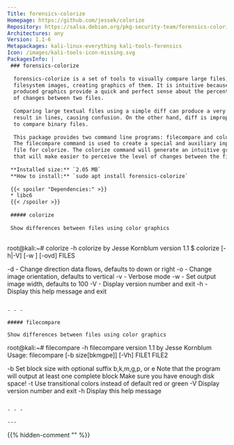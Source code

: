 ```yaml
---
Title: forensics-colorize
Homepage: https://github.com/jessek/colorize
Repository: https://salsa.debian.org/pkg-security-team/forensics-colorize
Architectures: any
Version: 1.1-6
Metapackages: kali-linux-everything kali-tools-forensics 
Icon: /images/kali-tools-icon-missing.svg
PackagesInfo: |
 ### forensics-colorize
 
  forensics-colorize is a set of tools to visually compare large files, as
  filesystem images, creating graphics of them. It is intuitive because the
  produced graphics provide a quick and perfect sense about the percentage
  of changes between two files.
   
  Comparing large textual files using a simple diff can produce a very big
  result in lines, causing confusion. On the other hand, diff is improper
  to compare binary files.
   
  This package provides two command line programs: filecompare and colorize.
  The filecompare command is used to create a special and auxiliary input
  file for colorize. The colorize command will generate an intuitive graphic
  that will make easier to perceive the level of changes between the files.
 
 **Installed size:** `2.05 MB`  
 **How to install:** `sudo apt install forensics-colorize`  
 
 {{< spoiler "Dependencies:" >}}
 * libc6 
 {{< /spoiler >}}
 
 ##### colorize
 
 Show differences between files using color graphics
 
 ```
 root@kali:~# colorize -h
 colorize by Jesse Kornblum version 1.1
 $ colorize [-h|-V] [-w <num>] [-ovd] FILES
 
 -d  - Change direction data flows, defaults to down or right
 -o  - Change image orientation, defaults to vertical
 -v  - Verbose mode
 -w  - Set output image width, defaults to 100
 -V  - Display version number and exit
 -h  - Display this help message and exit
 ```
 
 - - -
 
 ##### filecompare
 
 Show differences between files using color graphics
 
 ```
 root@kali:~# filecompare -h
 filecompare version 1.1 by Jesse Kornblum
 Usage: filecompare [-b size[bkmgpe]] [-Vh] FILE1 FILE2
 
 -b  Set block size with optional suffix b,k,m,g,p, or e
     Note that the program will output at least one complete block
     Make sure you have enough disk space!
 -t  Use transitional colors instead of default red or green
 -V  Display version number and exit
 -h  Display this help message
 ```
 
 - - -
 
---
```

{{% hidden-comment "<!--Do not edit anything above this line-->" %}}
